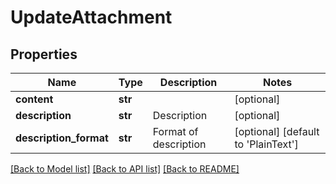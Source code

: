 # UpdateAttachment

## Properties
Name | Type | Description | Notes
------------ | ------------- | ------------- | -------------
**content** | **str** |  | [optional] 
**description** | **str** | Description | [optional] 
**description_format** | **str** | Format of description | [optional] [default to 'PlainText']

[[Back to Model list]](../README.md#documentation-for-models) [[Back to API list]](../README.md#documentation-for-api-endpoints) [[Back to README]](../README.md)

